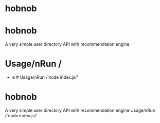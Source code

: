 # hobnob
# hobnob
A very simple user directory API with recommendtaion engine
# Usage/nRun /
- e # Usage/nRun /'node index.js/'
# hobnob
A very simple user directory API with recommendation engine
Usage/nRun /'node index.js/'
